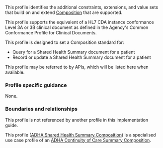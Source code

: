 This profile identifies the additional constraints, extensions, and value sets that build on and extend [Composition](http://hl7.org/fhir/R4/composition.html) that are supported. 

This profile supports the equivalent of a HL7 CDA instance conformance Level 3A or 3B clinical document as defined in the Agency's Common Conformance Profile for Clinical Documents.

This profile is designed to set a Composition standard for:
* Query for a Shared Health Summary document for a patient
* Record or update a Shared Health Summary document for a patient

This profile may be referred to by APIs, which will be listed here when available.

### Profile specific guidance
None.


### Boundaries and relationships
This profile is not referenced by another profile in this implementation guide.  

This profile ([ADHA Shared Health Summary Composition](StructureDefinition-dh-composition-shs-1.html)) is a specialised use case profile of an [ADHA Continuity of Care Summary Composition](StructureDefinition-dh-composition-cocs-1.html).

